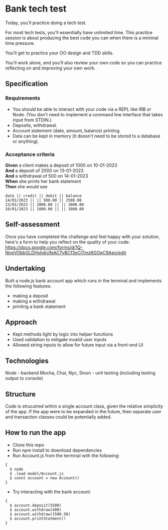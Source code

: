 # Bank tech test

Today, you'll practice doing a tech test.

For most tech tests, you'll essentially have unlimited time.  This practice session is about producing the best code you can when there is a minimal time pressure.

You'll get to practice your OO design and TDD skills.

You'll work alone, and you'll also review your own code so you can practice reflecting on and improving your own work.

## Specification

### Requirements

* You should be able to interact with your code via a REPL like IRB or Node.  (You don't need to implement a command line interface that takes input from STDIN.)
* Deposits, withdrawal.
* Account statement (date, amount, balance) printing.
* Data can be kept in memory (it doesn't need to be stored to a database or anything).

### Acceptance criteria

**Given** a client makes a deposit of 1000 on 10-01-2023  
**And** a deposit of 2000 on 13-01-2023  
**And** a withdrawal of 500 on 14-01-2023  
**When** she prints her bank statement  
**Then** she would see

```
date || credit || debit || balance
14/01/2023 || || 500.00 || 2500.00
13/01/2023 || 2000.00 || || 3000.00
10/01/2023 || 1000.00 || || 1000.00
```

## Self-assessment

Once you have completed the challenge and feel happy with your solution, here's a form to help you reflect on the quality of your code: https://docs.google.com/forms/d/1Q-NnqVObbGLDHxlvbUfeAC7yBCf3eCjTmz6GOqC9Aeo/edit

<!-- BEGIN GENERATED SECTION DO NOT EDIT -->

## Undertaking

Built a node.js bank account app which runs in the terminal and implements the following features:

* making a deposit
* making a withdrawal
* printing a bank statement

## Approach

* Kept methods light by logic into helper functions
* Used validation to mitigate invalid user inputs
* Allowed string inputs to allow for future input via a front-end UI

## Technologies

Node - backend 
Mocha, Chai, Nyc, Sinon  - unit testing (including testing output to console)

## Structure

Code is strucutred within a single account class, given the relative simplicity of the app. If the app were to be expanded in the future, then separate user and transaction classes could be potentially added.

## How to run the app

* Clone this repo
* Run npm install to download dependencies
* Run Account.js from the terminal with the following:

```
{
  $ node     
  $ .load model/Account.js 
  $ const account = new Account()
}
```

* Try interacting with the bank account:

```
{
  $ account.deposit(5500)
  $ account.withdraw(400)
  $ account.withdraw(1500.50)
  $ account.printStatment()
}
```
